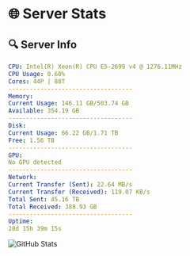 # 🌐 Server Stats
## 🔍 Server Info
```yaml
CPU: Intel(R) Xeon(R) CPU E5-2699 v4 @ 1276.11MHz
CPU Usage: 0.60%
Cores: 44P | 88T
-----------------------------------
Memory:
Current Usage: 146.11 GB/503.74 GB
Available: 354.19 GB
-----------------------------------
Disk:
Current Usage: 66.22 GB/1.71 TB
Free: 1.56 TB
-----------------------------------
GPU:
No GPU detected
-----------------------------------
Network:
Current Transfer (Sent): 22.64 MB/s
Current Transfer (Received): 119.07 KB/s
Total Sent: 45.16 TB
Total Received: 388.93 GB
-----------------------------------
Uptime:
28d 15h 39m 15s
```
![GitHub Stats](https://img.shields.io/badge/Updated-2025-04-05_13:02:04-blue)